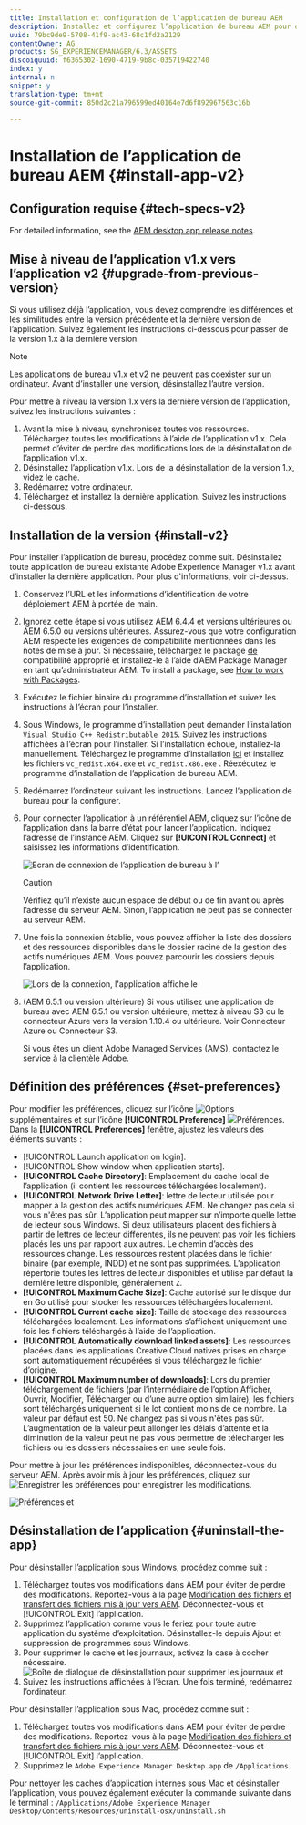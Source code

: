 ```yaml
---
title: Installation et configuration de l’application de bureau AEM
description: Installez et configurez l’application de bureau AEM pour qu’elle fonctionne avec les serveurs AEM Assets et téléchargez les ressources sur votre système de fichiers local.
uuid: 79bc9de9-5708-41f9-ac43-68c1fd2a2129
contentOwner: AG
products: SG_EXPERIENCEMANAGER/6.3/ASSETS
discoiquuid: f6365302-1690-4719-9b8c-035719422740
index: y
internal: n
snippet: y
translation-type: tm+mt
source-git-commit: 850d2c21a796599ed40164e7d6f892967563c16b

---
```



# Installation de l’application de bureau AEM {#install-app-v2}

## Configuration requise {#tech-specs-v2}

For detailed information, see the [AEM desktop app release notes](release-notes.md).

## Mise à niveau de l’application v1.x vers l’application v2 {#upgrade-from-previous-version}

Si vous utilisez déjà l’application, vous devez comprendre les différences et les similitudes entre la version précédente et la dernière version de l’application. Suivez également les instructions ci-dessous pour passer de la version 1.x à la dernière version.

>[!NOTE]
>
>Les applications de bureau v1.x et v2 ne peuvent pas coexister sur un ordinateur. Avant d’installer une version, désinstallez l’autre version.

Pour mettre à niveau la version 1.x vers la dernière version de l’application, suivez les instructions suivantes :

1. Avant la mise à niveau, synchronisez toutes vos ressources. Téléchargez toutes les modifications à l’aide de l’application v1.x. Cela permet d’éviter de perdre des modifications lors de la désinstallation de l’application v1.x.
1. Désinstallez l’application v1.x. Lors de la désinstallation de la version 1.x, videz le cache.
1. Redémarrez votre ordinateur.
1. Téléchargez et installez la dernière application. Suivez les instructions ci-dessous.

## Installation de la version {#install-v2}

Pour installer l’application de bureau, procédez comme suit. Désinstallez toute application de bureau existante Adobe Experience Manager v1.x avant d’installer la dernière application. Pour plus d'informations, voir ci-dessus.

1. Conservez l’URL et les informations d’identification de votre déploiement AEM à portée de main.
1. Ignorez cette étape si vous utilisez AEM 6.4.4 et versions ultérieures ou AEM 6.5.0 ou versions ultérieures. Assurez-vous que votre configuration AEM respecte les exigences de compatibilité mentionnées dans les notes de mise à jour. Si nécessaire, téléchargez le package [de](https://www.adobeaemcloud.com/content/marketplace/marketplaceProxy.html?packagePath=/content/companies/public/adobe/packages/cq640/featurepack/adobe-asset-link-support) compatibilité approprié et installez-le à l’aide d’AEM Package Manager en tant qu’administrateur AEM. To install a package, see [How to work with Packages](https://helpx.adobe.com/experience-manager/6-5/sites/administering/using/package-manager.html).
1. Exécutez le fichier binaire du programme d’installation et suivez les instructions à l’écran pour l’installer.
1. Sous Windows, le programme d’installation peut demander l’installation `Visual Studio C++ Redistributable 2015`. Suivez les instructions affichées à l’écran pour l’installer. Si l’installation échoue, installez-la manuellement. Téléchargez le programme d’installation [ici](https://www.microsoft.com/en-us/download/details.aspx?id=52685) et installez les fichiers `vc_redist.x64.exe` et `vc_redist.x86.exe` . Réexécutez le programme d’installation de l’application de bureau AEM.
1. Redémarrez l’ordinateur suivant les instructions. Lancez l’application de bureau pour la configurer.
1. Pour connecter l’application à un référentiel AEM, cliquez sur l’icône de l’application dans la barre d’état pour lancer l’application. Indiquez l’adresse de l’instance AEM. Cliquez sur **[!UICONTROL Connect]** et saisissez les informations d’identification.

   ![Ecran de connexion de l’application de bureau à l’](assets/connect_da2.png "adresse du serveur d’entréeEcran de connexion à l’adresse du serveur d’entrée")

   >[!Caution]
   >
   >Vérifiez qu’il n’existe aucun espace de début ou de fin avant ou après l’adresse du serveur AEM. Sinon, l’application ne peut pas se connecter au serveur AEM.

1. Une fois la connexion établie, vous pouvez afficher la liste des dossiers et des ressources disponibles dans le dossier racine de la gestion des actifs numériques AEM. Vous pouvez parcourir les dossiers depuis l’application.

   ![Lors de la connexion, l'application affiche le](assets/firstview_da2.png "contenu de la gestion des actifs numériquesLors de la connexion, l'application affiche le contenu de la gestion des actifs numériques")

1. (AEM 6.5.1 ou version ultérieure) Si vous utilisez une application de bureau avec AEM 6.5.1 ou version ultérieure, mettez à niveau S3 ou le connecteur Azure vers la version 1.10.4 ou ultérieure. Voir Connecteur [](https://helpx.adobe.com/experience-manager/6-5/sites/deploying/using/data-store-config.html#AzureDataStore) Azure ou Connecteur [](https://helpx.adobe.com/experience-manager/6-5/sites/deploying/using/data-store-config.html#AmazonS3DataStore)S3.

   Si vous êtes un client Adobe Managed Services (AMS), contactez le service à la clientèle Adobe.

## Définition des préférences {#set-preferences}

Pour modifier les préférences, cliquez sur l’icône ![Options](assets/do-not-localize/more_options_da2.png) supplémentaires et sur l’icône **[!UICONTROL Preference]** ![](assets/do-not-localize/preferences_icon_da2.png)Préférences. Dans la **[!UICONTROL Preferences]** fenêtre, ajustez les valeurs des éléments suivants :

* [!UICONTROL Launch application on login].
* [!UICONTROL Show window when application starts].
* **[!UICONTROL Cache Directory]**: Emplacement du cache local de l’application (il contient les ressources téléchargées localement).
* **[!UICONTROL Network Drive Letter]**: lettre de lecteur utilisée pour mapper à la gestion des actifs numériques AEM. Ne changez pas cela si vous n'êtes pas sûr. L’application peut mapper sur n’importe quelle lettre de lecteur sous Windows. Si deux utilisateurs placent des fichiers à partir de lettres de lecteur différentes, ils ne peuvent pas voir les fichiers placés les uns par rapport aux autres. Le chemin d’accès des ressources change. Les ressources restent placées dans le fichier binaire (par exemple, INDD) et ne sont pas supprimées. L’application répertorie toutes les lettres de lecteur disponibles et utilise par défaut la dernière lettre disponible, généralement `Z`.
* **[!UICONTROL Maximum Cache Size]**: Cache autorisé sur le disque dur en Go utilisé pour stocker les ressources téléchargées localement.
* **[!UICONTROL Current cache size]**: Taille de stockage des ressources téléchargées localement. Les informations s’affichent uniquement une fois les fichiers téléchargés à l’aide de l’application.
* **[!UICONTROL Automatically download linked assets]**: Les ressources placées dans les applications Creative Cloud natives prises en charge sont automatiquement récupérées si vous téléchargez le fichier d’origine.
* **[!UICONTROL Maximum number of downloads]**: Lors du premier téléchargement de fichiers (par l’intermédiaire de l’option Afficher, Ouvrir, Modifier, Télécharger ou d’une autre option similaire), les fichiers sont téléchargés uniquement si le lot contient moins de ce nombre. La valeur par défaut est 50. Ne changez pas si vous n'êtes pas sûr. L’augmentation de la valeur peut allonger les délais d’attente et la diminution de la valeur peut ne pas vous permettre de télécharger les fichiers ou les dossiers nécessaires en une seule fois.

Pour mettre à jour les préférences indisponibles, déconnectez-vous du serveur AEM. Après avoir mis à jour les préférences, cliquez sur ![Enregistrer les préférences](assets/do-not-localize/save_preferences_da2.png) pour enregistrer les modifications.

![Préférences et](assets/preferences_da2.png "paramètres de l'application de bureau AEMPréférences de l'application de bureau")

## Désinstallation de l’application {#uninstall-the-app}

Pour désinstaller l’application sous Windows, procédez comme suit :

1. Téléchargez toutes vos modifications dans AEM pour éviter de perdre des modifications. Reportez-vous à la page [Modification des fichiers et transfert des fichiers mis à jour vers AEM](using.md#edit-assets-upload-updated-assets). Déconnectez-vous et [!UICONTROL Exit] l’application.
1. Supprimez l’application comme vous le feriez pour toute autre application du système d’exploitation. Désinstallez-le depuis Ajout et suppression de programmes sous Windows.
1. Pour supprimer le cache et les journaux, activez la case à cocher nécessaire.
   ![Boîte de dialogue de désinstallation pour supprimer les journaux et](assets/uninstall_da2.png "cacheBoîte de dialogue de désinstallation pour supprimer les journaux et le cache")
1. Suivez les instructions affichées à l’écran. Une fois terminé, redémarrez l’ordinateur.

Pour désinstaller l’application sous Mac, procédez comme suit :

1. Téléchargez toutes vos modifications dans AEM pour éviter de perdre des modifications. Reportez-vous à la page [Modification des fichiers et transfert des fichiers mis à jour vers AEM](using.md#edit-assets-upload-updated-assets). Déconnectez-vous et [!UICONTROL Exit] l’application.
1. Supprimez le `Adobe Experience Manager Desktop.app` de `/Applications`.

Pour nettoyer les caches d’application internes sous Mac et désinstaller l’application, vous pouvez également exécuter la commande suivante dans le terminal :
`/Applications/Adobe Experience Manager Desktop/Contents/Resources/uninstall-osx/uninstall.sh`
